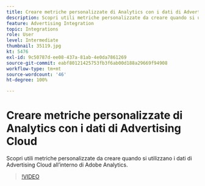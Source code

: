 ```yaml
---
title: Creare metriche personalizzate di Analytics con i dati di Advertising Cloud
description: Scopri utili metriche personalizzate da creare quando si utilizzano i dati di Advertising Cloud all’interno di Adobe Analytics.
feature: Advertising Integration
topic: Integrations
role: User
level: Intermediate
thumbnail: 35119.jpg
kt: 5476
exl-id: 9c50787d-ee08-437a-81ab-4e0da7861269
source-git-commit: eabf80121425753fb3f6ab00d188a29669f94908
workflow-type: tm+mt
source-wordcount: '46'
ht-degree: 100%

---
```



# Creare metriche personalizzate di Analytics con i dati di Advertising Cloud

Scopri utili metriche personalizzate da creare quando si utilizzano i dati di Advertising Cloud all’interno di Adobe Analytics.

>[!VIDEO](https://video.tv.adobe.com/v/40452/?quality=12&learn=on&captions=ita)
